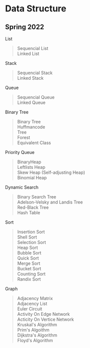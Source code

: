 # Data Structure

## Spring 2022

List
>Sequencial List  
Linked List

Stack
>Sequencial Stack  
Linked Stack

Queue
>Sequencial Queue  
Linked Queue

Binary Tree
>Binary Tree  
Huffmancode  
Tree  
Forest  
Equivalent Class  

Priority Queue
>BinaryHeap  
Leftlists Heap  
Skew Heap (Self-adjusting Heap)  
Binomial Heap

Dynamic Search
>Binary Search Tree  
Adelson-Velsky and Landis Tree  
Red-Black Tree  
Hash Table  

Sort
>Insertion Sort  
Shell Sort  
Selection Sort  
Heap Sort  
Bubble Sort  
Quick Sort  
Merge Sort  
Bucket Sort  
Counting Sort  
Randix Sort  

Graph
>Adjacency Matrix  
Adjacency List  
Euler Circuit  
Activity On Edge Network  
Acticity On Vertice Network  
Kruskal's Algorithm  
Prim's Algoithm  
Dijkstra's Algorithm  
Floyd's Algorithm  
